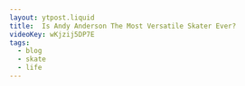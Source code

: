 ```yaml
---
layout: ytpost.liquid
title:  Is Andy Anderson The Most Versatile Skater Ever?
videoKey: wKjzij5DP7E
tags:
  - blog
  - skate
  - life
---
```

